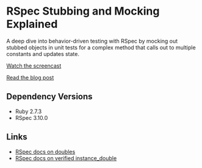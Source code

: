 # RSpec Stubbing and Mocking Explained

A deep dive into behavior-driven testing with RSpec by mocking out stubbed objects in unit tests for a complex method that calls out to multiple constants and updates state.

[Watch the screencast]()

[Read the blog post]()

## Dependency Versions

- Ruby 2.7.3
- RSpec 3.10.0

## Links

- [RSpec docs on doubles](https://relishapp.com/rspec/rspec-mocks/v/3-10/docs/basics/test-doubles)
- [RSpec docs on verified instance_double](https://relishapp.com/rspec/rspec-mocks/docs/verifying-doubles/using-an-instance-double)

